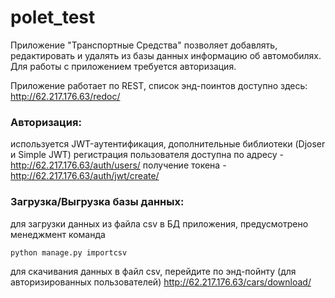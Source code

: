 # polet_test

Приложение "Транспортные Средства" позволяет добавлять, редактировать и удалять из базы данных информацию об автомобилях.
Для работы с приложением требуется авторизация.

Приложение работает по REST, список энд-поинтов доступно здесь:
http://62.217.176.63/redoc/

### Авторизация:
используется JWT-аутентификация, дополнительные библиотеки (Djoser и Simple JWT)
регистрация пользователя доступна по адресу - http://62.217.176.63/auth/users/
получение токена - http://62.217.176.63/auth/jwt/create/

### Загрузка/Выгрузка базы данных:

для загрузки данных из файла csv в БД приложения, предусмотрено менеджмент команда 
```
python manage.py importcsv
```

для скачивания данных в файл csv, перейдите по энд-пойнту (для авторизированных пользователей)
http://62.217.176.63/cars/download/

